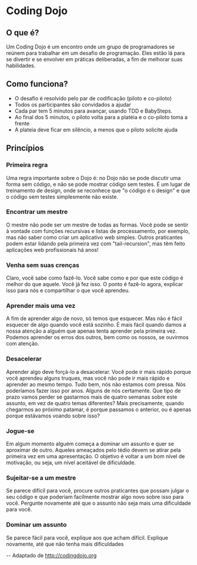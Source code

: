 # Coding Dojo


## O que é?
Um Coding Dojo é um encontro onde um grupo de programadores se reúnem para trabalhar em um desafio de programação. Eles estão lá para se divertir e se envolver em práticas deliberadas, a fim de melhorar suas habilidades.

## Como funciona?
* O desafio é resolvido pelo par de codificação (piloto e co-piloto)
* Todos os participantes são convidados a ajudar
* Cada par tem 5 minutos para avançar, usando TDD e BabySteps. 
* Ao final dos 5 minutos, o piloto volta para a platéia e o co-piloto toma a frente
* A plateia deve ficar em silêncio, a menos que o piloto solicite ajuda

## Princípios

### Primeira regra
Uma regra importante sobre o Dojo é: no Dojo não se pode discutir uma forma sem código, e não se pode mostrar código sem testes. É um lugar de treinamento de design, onde se reconhece que "o código é o design" e que o código sem testes simplesmente não existe.

### Encontrar um mestre
O mestre não pode ser um mestre de todas as formas. Você pode se sentir à vontade com funções recursivas e listas de processamento, por exemplo, mas não saber como criar um aplicativo web simples. Outros praticantes podem estar lidando pela primeira vez com "tail-recursion", mas têm feito aplicações web profissionais há anos!

### Venha sem suas crenças
Claro, você sabe como fazê-lo. Você sabe como e por que este código é melhor do que aquele. Você já fez isso. O ponto é fazê-lo agora, explicar isso para nós e compartilhar o que você aprendeu.

### Aprender mais uma vez
A fim de aprender algo de novo, só temos que esquecer. Mas não é fácil esquecer de algo quando você está sozinho. É mais fácil quando damos a nossa atenção a alguém que apenas tenta aprender pela primeira vez. Podemos aprender os erros dos outros, bem como os nossos, se ouvirmos com atenção.

### Desacelerar
Aprender algo deve forçá-lo a desacelerar. Você pode ir mais rápido porque você aprendeu alguns truques, mas você não pode ir mais rápido e aprender ao mesmo tempo. Tudo bem, nós não estamos com pressa. Nós poderíamos fazer isso por anos. Alguns de nós certamente. Que tipo de prazo vamos perder se gastarmos mais de quatro semanas sobre este assunto, em vez de quatro temas diferentes? Mais precisamente, quando chegarmos ao próximo patamar, é porque passamos o anterior, ou é apenas porque estávamos voando sobre isso?

### Jogue-se
Em algum momento alguém começa a dominar um assunto e quer se aproximar de outro. Aqueles ameaçados pelo tédio devem se atirar pela primeira vez em uma apresentação. O objetivo é voltar a um bom nível de motivação, ou seja, um nível aceitável de dificuldade.

### Sujeitar-se a um mestre
Se parece difícil para você, procure outros praticantes que possam julgar o seu código e que poderiam facilmente mostrar algo novo sobre isso para você. Pergunte novamente até que o assunto não seja mais uma dificuldade para você.

### Dominar um assunto
Se parece fácil para você, explique aos que acham difícil. Explique novamente, até que não tenha mais dificuldades


--
Adaptado de http://codingdojo.org

